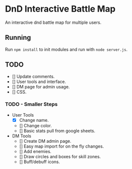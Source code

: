 # DnD Interactive Battle Map
An interactive dnd battle map for multiple users.

## Running
Run `npm install` to init modules and run with `node server.js`.

## TODO
 - [] Update comments.
 - [] User tools and interface.
 - [] DM page for admin usage.
 - [] CSS.

### TODO - Smaller Steps
 - User Tools
   - [x] Change name.
   - [] Change color.
   - [] Basic stats pull from google sheets.
 - DM Tools
   - [] Create DM admin page.
   - [] Easy map import for on the fly changes.
   - [] Add enemies.
   - [] Draw circles and boxes for skill zones.
   - [] Buff/debuff icons.
